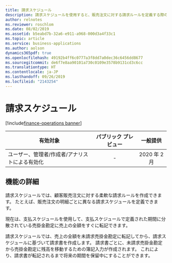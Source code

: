 ```yaml
---
title: 請求スケジュール
description: 請求スケジュールを使用すると、販売注文に対する請求ルールを定義する際の柔軟性が高まります。
author: relnotes
ms.reviewer: roschlom
ms.date: 08/02/2019
ms.assetid: b5eabd7b-32a6-e911-a968-000d3a4f33c1
ms.topic: article
ms.service: business-applications
ms.author: aolson
dynamics365pdf: true
ms.openlocfilehash: 49192b4ff6c0777a3f8dd7a0dec36c6456dd8677
ms.sourcegitcommit: de6f7e8aa90101a730c0109e3578b9131cd3c6cc
ms.translationtype: HT
ms.contentlocale: ja-JP
ms.lasthandoff: 09/26/2019
ms.locfileid: "2143254"
---
```

# <a name="billing-schedules"></a>請求スケジュール
[!include[finance-operations banner](../includes/finance-operations.md)]

| 有効対象    |  パブリック プレビュー | 一般提供 | 
| ---------- | :----------: |:----------: |
|ユーザー、管理者/作成者/アナリストによる有効化|-| 2020 年 2 月|






## <a name="feature-details"></a>機能の詳細
<!--feature detail start -->
請求スケジュールでは、顧客販売注文に対する柔軟な請求ルールを作成できます。 たとえば、販売注文の明細ごとに異なる請求スケジュールを定義できます。 

現在は、支払スケジュールを使用して、支払スケジュールで定義された期間に分散されている売掛金勘定に売上の全額をすぐに転記できます。 

請求スケジュールでは、売上の全額を未請求売掛金勘定に転記してから、請求スケジュールに基づいて請求書を作成します。 請求書ごとに、未請求売掛金勘定から売掛金勘定に残高を移動するための簿記入力が作成されます。 これにより、請求書が転記されるまで将来の期間を保留中にすることができます。
<!--feature detail end -->











